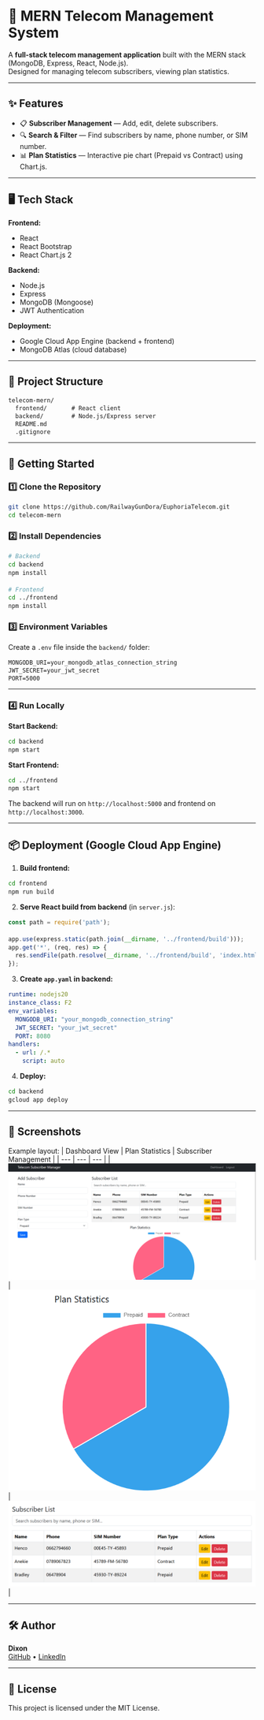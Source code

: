 # 📡 MERN Telecom Management System

A **full-stack telecom management application** built with the MERN stack (MongoDB, Express, React, Node.js).  
Designed for managing telecom subscribers, viewing plan statistics.

---

## ✨ Features

- 📋 **Subscriber Management** — Add, edit, delete subscribers.
- 🔍 **Search & Filter** — Find subscribers by name, phone number, or SIM number.
- 📊 **Plan Statistics** — Interactive pie chart (Prepaid vs Contract) using Chart.js.

---

## 🖥️ Tech Stack

**Frontend:**
- React
- React Bootstrap
- React Chart.js 2


**Backend:**
- Node.js
- Express
- MongoDB (Mongoose)
- JWT Authentication

**Deployment:**
- Google Cloud App Engine (backend + frontend)
- MongoDB Atlas (cloud database)

---

## 📂 Project Structure

```
telecom-mern/
  frontend/       # React client
  backend/        # Node.js/Express server
  README.md
  .gitignore
```

---

## 🚀 Getting Started

### 1️⃣ Clone the Repository
```bash
git clone https://github.com/RailwayGunDora/EuphoriaTelecom.git
cd telecom-mern
```

### 2️⃣ Install Dependencies
```bash
# Backend
cd backend
npm install

# Frontend
cd ../frontend
npm install
```

### 3️⃣ Environment Variables
Create a `.env` file inside the `backend/` folder:

```env
MONGODB_URI=your_mongodb_atlas_connection_string
JWT_SECRET=your_jwt_secret
PORT=5000
```

---

### 4️⃣ Run Locally

**Start Backend:**
```bash
cd backend
npm start
```

**Start Frontend:**
```bash
cd ../frontend
npm start
```

The backend will run on `http://localhost:5000` and frontend on `http://localhost:3000`.

---

## 📦 Deployment (Google Cloud App Engine)

1. **Build frontend:**
```bash
cd frontend
npm run build
```

2. **Serve React build from backend** (in `server.js`):
```js
const path = require('path');

app.use(express.static(path.join(__dirname, '../frontend/build')));
app.get('*', (req, res) => {
  res.sendFile(path.resolve(__dirname, '../frontend/build', 'index.html'));
});
```

3. **Create `app.yaml` in backend:**
```yaml
runtime: nodejs20
instance_class: F2
env_variables:
  MONGODB_URI: "your_mongodb_connection_string"
  JWT_SECRET: "your_jwt_secret"
  PORT: 8080
handlers:
  - url: /.*
    script: auto
```

4. **Deploy:**
```bash
cd backend
gcloud app deploy
```


---

## 📸 Screenshots

Example layout:
| Dashboard View | Plan Statistics | Subscriber Management |
| --- | --- | --- |
| ![Dashboard](docs/dashboard.png) | ![Pie Chart](docs/chart.png) | ![Subscriber List](docs/subscribers.png) |

---

## 🛠️ Author

**Dixon**  
[GitHub](https://github.com/RailwayGunDora/) • [LinkedIn](https://www.linkedin.com/in/dickson-thabo-558b4812a/)

---

## 📜 License
This project is licensed under the MIT License.
